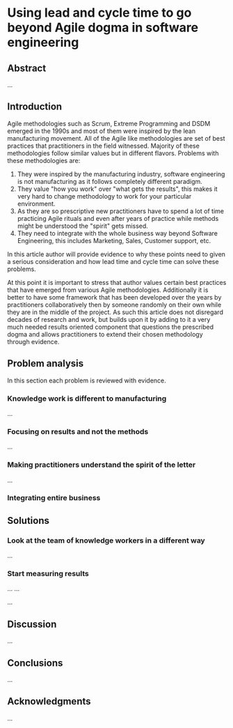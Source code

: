 # Using lead and cycle time to go beyond Agile dogma in software engineering 

## Abstract
...
## Introduction

Agile methodologies such as Scrum, Extreme Programming and DSDM emerged in the 1990s and most of them were inspired by the lean manufacturing movement. All of the Agile like methodologies are set of best practices that practitioners in the field witnessed. Majority of these methodologies follow similar values but in different flavors. Problems with these methodologies are:
1. They were inspired by the manufacturing industry, software engineering is not manufacturing as it follows completely different paradigm. 
1. They value "how you work" over "what gets the results", this makes it very hard to change methodology to work for your particular environment. 
1. As they are so prescriptive new practitioners have to spend a lot of time practicing Agile rituals and even after years of practice while methods might be understood the "spirit" gets missed.
1. They need to integrate with the whole business way beyond Software Engineering, this includes Marketing, Sales, Customer support, etc. 

In this article author will provide evidence to why these points need to given a serious consideration and how lead time and cycle time can solve these problems. 

At this point it is important to stress that author values certain best practices that have emerged from various Agile methodologies. Additionally it is better to have some framework that has been developed over the years by practitioners collaboratively then by someone randomly on their own while they are in the middle of the project. As such this article does not disregard decades of research and work, but builds upon it by adding to it a very much needed results oriented component that questions the prescribed dogma and allows practitioners to extend their chosen methodology through evidence.  

## Problem analysis
In this section each problem is reviewed with evidence.

### Knowledge work is different to manufacturing 
...
### Focusing on results and not the methods
...
### Making practitioners understand the spirit of the letter
...
### Integrating entire business 

## Solutions

### Look at the team of knowledge workers in a different way
...

### Start measuring results  
...
...

...
## Discussion
...
## Conclusions 
...
## Acknowledgments
...